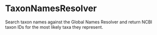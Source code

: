 TaxonNamesResolver
==================

Search taxon names against the Global Names Resolver and return NCBI taxon IDs for the most likely taxa they represent.

